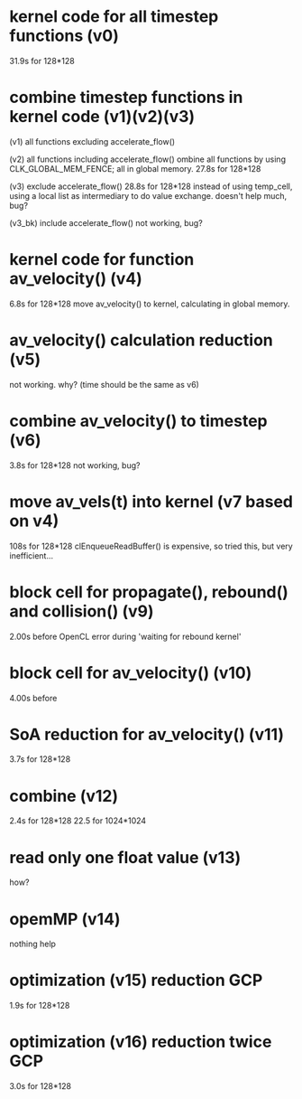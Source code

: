 # kernel code for all timestep functions (v0)

31.9s for 128\*128

# combine timestep functions in kernel code (v1)(v2)(v3)

(v1) all functions excluding accelerate_flow()

(v2) all functions including accelerate_flow()
ombine all functions by using CLK_GLOBAL_MEM_FENCE; all in global memory.
27.8s for 128\*128

(v3) exclude accelerate_flow()
28.8s for 128\*128
instead of using temp_cell, using a local list as intermediary to do value exchange.
doesn't help much, bug?

(v3_bk) include accelerate_flow()
not working, bug?

# kernel code for function av_velocity() (v4)

6.8s for 128\*128
move av_velocity() to kernel, calculating in global memory.

# av_velocity() calculation reduction (v5)

not working. why? (time should be the same as v6)

# combine av_velocity() to timestep (v6)

3.8s for 128\*128
not working, bug?

# move av_vels(t) into kernel (v7 based on v4)

108s for 128\*128
clEnqueueReadBuffer() is expensive, so tried this, but very inefficient...

# block cell for propagate(), rebound() and collision() (v9)

2.00s before
OpenCL error during 'waiting for rebound kernel'

# block cell for av_velocity() (v10)

4.00s before

# SoA reduction for av_velocity() (v11)

3.7s for 128\*128

# combine (v12)

2.4s for 128\*128
22.5 for 1024\*1024

# read only one float value (v13)

how?

# opemMP (v14)

nothing help

# optimization (v15) reduction GCP

1.9s for 128\*128

# optimization (v16) reduction twice GCP

3.0s for 128\*128
